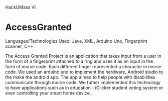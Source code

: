 HackUMass VI

# AccessGranted

Languages/Technologies Used: Java, XML, Arduino Uno, Fingerprint scanner, C++

The Access Granted Project is an application that takes input from a user in the form of a fingerprint attached to a ring and uses it as an input in the form of morse code. Each different finger represented a character in morse code. We used an arduino uno to implement the hardware, Android studio to the make the android app. The app aimed to help people with disabilities communicate through morse code. We futher implemented this technology to have applications such as in education - iClicker student voting system or even controlling your smart home device.

